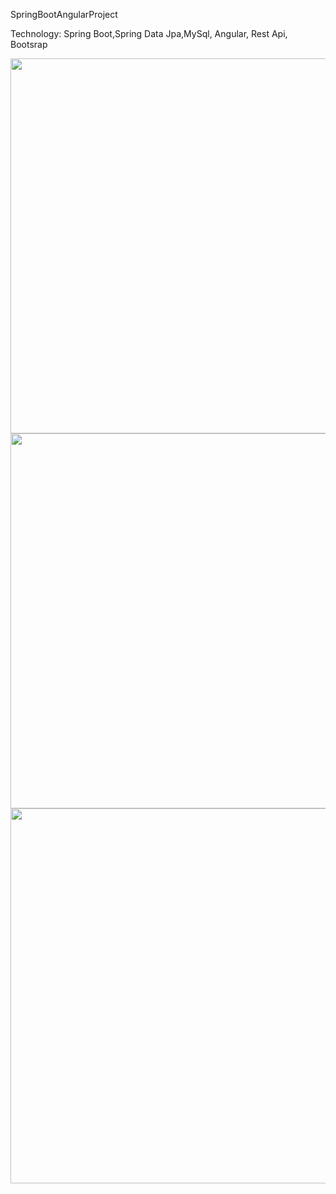  SpringBootAngularProject
 
Technology: Spring Boot,Spring Data Jpa,MySql, Angular, Rest Api, Bootsrap

<img src="https://user-images.githubusercontent.com/53636503/102693374-3b3fdc80-422b-11eb-91fe-e0e03fdf711e.PNG"  width="880" height="600"/>
<img src="https://user-images.githubusercontent.com/53636503/102693375-3c710980-422b-11eb-8f7a-d0b93697e6c0.PNG"  width="880" height="600"/>
<img src="https://user-images.githubusercontent.com/53636503/102693376-3c710980-422b-11eb-99f2-866922466ff1.PNG"  width="880" height="600"/>






